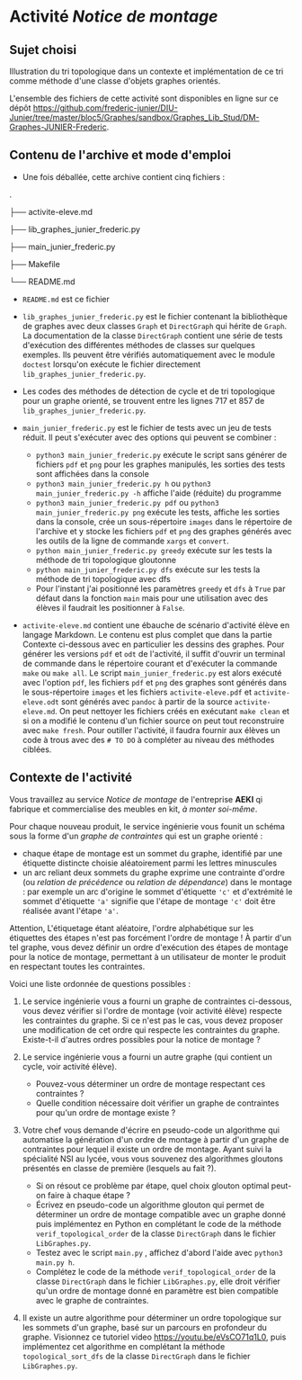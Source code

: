 # Activité _Notice de montage_



## Sujet choisi

Illustration du tri topologique dans un contexte et implémentation de ce tri comme méthode d'une classe d'objets graphes orientés.

L'ensemble des fichiers de cette activité sont disponibles
en ligne sur ce dépôt <https://github.com/frederic-junier/DIU-Junier/tree/master/bloc5/Graphes/sandbox/Graphes_Lib_Stud/DM-Graphes-JUNIER-Frederic>.

## Contenu de l'archive et mode d'emploi

* Une fois déballée, cette archive contient cinq fichiers :

.

├── activite-eleve.md

├── lib_graphes_junier_frederic.py

├── main_junier_frederic.py

├── Makefile

└── README.md

* `README.md` est ce fichier
* `lib_graphes_junier_frederic.py` est le fichier contenant la bibliothèque de graphes avec deux classes `Graph` et `DirectGraph` qui hérite de `Graph`. 
La documentation de la classe `DirectGraph` contient une série de tests d'exécution des différentes méthodes de classes sur quelques exemples. 
Ils peuvent être vérifiés automatiquement avec le module `doctest` lorsqu'on exécute le fichier directement `lib_graphes_junier_frederic.py`. 
* Les codes des méthodes de détection de cycle et de tri topologique pour un graphe orienté, se trouvent entre les lignes 717 et 857 de `lib_graphes_junier_frederic.py`.
* `main_junier_frederic.py` est le fichier de tests avec un jeu de tests réduit. Il peut s'exécuter avec des options qui peuvent se combiner :
  * `python3 main_junier_frederic.py` exécute le script sans générer de fichiers `pdf` et `png` pour les graphes manipulés, les sorties des tests sont affichées dans la console
  * `python3 main_junier_frederic.py h` ou `python3 main_junier_frederic.py -h` affiche l'aide (réduite) du programme
  * `python3 main_junier_frederic.py pdf` ou `python3 main_junier_frederic.py png` exécute les tests, affiche les sorties dans la console, 
  crée un sous-répertoire `images` dans le répertoire de l'archive et y stocke les fichiers `pdf` et `png` des graphes générés avec les outils de la ligne de commande `xargs` et `convert`.
  * `python main_junier_frederic.py greedy` exécute sur les  tests la méthode de tri topologique gloutonne
  * `python main_junier_frederic.py dfs` exécute sur les  tests la méthode de tri topologique avec dfs
  * Pour l'instant j'ai positionné les paramètres `greedy` et `dfs` à `True` par défaut dans la fonction `main` mais pour une utilisation 
  avec des élèves il faudrait les positionner à `False`.

* `activite-eleve.md` contient une ébauche de scénario d'activité élève en langage Markdown. 
Le contenu est plus complet que dans la partie Contexte ci-dessous avec en particulier les dessins des graphes. 
 Pour générer les versions `pdf` et `odt` de l'activité, il suffit d'ouvrir un terminal de commande dans le répertoire courant 
 et  d'exécuter la commande `make` ou `make all`. Le script `main_junier_frederic.py` est alors exécuté avec l'option `pdf`, les fichiers `pdf` et `png` des graphes 
  sont générés dans le sous-répertoire `images` et les fichiers `activite-eleve.pdf` et `activite-eleve.odt` sont générés avec `pandoc` à partir de la source `activite-eleve.md`. 
On peut nettoyer   les fichiers créés en exécutant `make clean` et si on a modifié le contenu d'un fichier source on peut tout reconstruire avec `make fresh`. 
Pour outiller l'activité, il faudra fournir aux élèves un code à trous avec des `# TO DO` à compléter au niveau des  méthodes ciblées.


## Contexte de l'activité


Vous travaillez au service _Notice de montage_ de l'entreprise  __AEKI__ qi fabrique et commercialise des meubles en kit, _à monter soi-même_.

Pour chaque nouveau produit, le service ingénierie vous founit un schéma sous la forme d'un _graphe de contraintes_ qui est un graphe orienté :
* chaque étape de montage  est un sommet du graphe, identifié par une étiquette distincte choisie aléatoirement  parmi les  lettres minuscules
* un arc reliant deux sommets du graphe exprime une contrainte d'ordre (ou _relation de précédence_ ou _relation de dépendance_) dans le montage  : 
par exemple un arc d'origine  le sommet d'étiquette `'c'` et d'extrémité le sommet d'étiquette  `'a'`  signifie que  l'étape de montage `'c'` doit être réalisée avant l'étape `'a'`.
  
Attention, L'étiquetage étant aléatoire, l'ordre alphabétique sur les étiquettes des étapes n'est pas forcément l'ordre de montage !
À partir d'un tel graphe, vous devez définir un ordre d'exécution des étapes de montage pour la notice de montage, 
permettant à un utilisateur de monter le produit en respectant toutes les contraintes.

Voici une liste ordonnée de questions possibles :


1. Le service ingénierie vous a fourni un graphe de contraintes ci-dessous, vous devez vérifier si l'ordre de montage (voir activité élève)  respecte  les contraintes du graphe. 
Si ce n'est pas le cas, vous devez proposer une modification de  cet ordre qui  respecte les contraintes du graphe. 
Existe-t-il d'autres ordres possibles pour la notice de montage ?

2. Le service ingénierie vous a fourni un autre graphe (qui contient un cycle, voir activité élève). 

    * Pouvez-vous déterminer un ordre de montage respectant ces contraintes ?
    * Quelle condition nécessaire doit vérifier un graphe de contraintes pour qu'un ordre de montage existe ? 


3. Votre chef vous demande d'écrire en pseudo-code  un algorithme qui automatise la génération d'un ordre de montage 
à partir d'un graphe de contraintes pour lequel il existe un ordre de montage.
Ayant suivi la spécialité NSI au lycée, vous vous souvenez des algorithmes gloutons présentés en classe de première (lesquels au fait ?). 

   * Si on résout ce problème par étape, quel choix glouton optimal peut-on faire à chaque étape ? 
   * Écrivez en  pseudo-code un algorithme glouton qui permet de déterminer un ordre de montage compatible avec un graphe donné
    puis implémentez en Python en complétant le code de la  méthode `verif_topological_order`  de la classe `DirectGraph` dans le  fichier `LibGraphes.py`.
   * Testez avec le script  `main.py` , affichez d'abord l'aide avec `python3 main.py h`.
   * Complétez le code de la  méthode `verif_topological_order`  de la classe `DirectGraph` dans le  fichier `LibGraphes.py`, 
   elle droit vérifier qu'un ordre de montage donné en paramètre est bien compatible avec le graphe de contraintes.

4. Il existe un autre algorithme pour déterminer un ordre topologique sur les sommets d'un graphe, basé sur un parcours en profondeur du graphe. 
   Visionnez ce tutoriel video <https://youtu.be/eVsCO71q1L0>, puis implémentez cet algorithme 
   en complétant la méthode `topological_sort_dfs` de la classe `DirectGraph` dans le  fichier `LibGraphes.py`.

